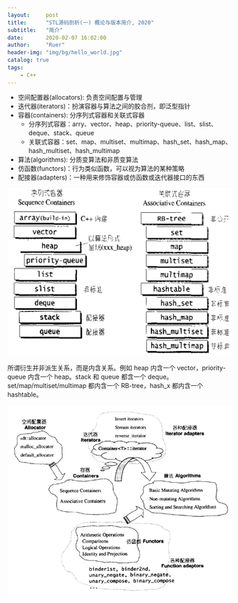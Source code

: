 ```yaml
---
layout:     post
title:      "STL源码剖析(一) 概论与版本简介, 2020"
subtitle:   "简介"
date:       2020-02-07 16:02:00
author:     "Ruer"
header-img: "img/bg/hello_world.jpg"
catalog: true
tags:
    - C++
---
```


* 空间配置器(allocators): 负责空间配置与管理
* 迭代器(iterators)：扮演容器与算法之间的胶合剂，即泛型指针
* 容器(containers): 分序列式容器和关联式容器
    * 分序列式容器：arry、vector、heap、priority-queue、list、slist、deque、stack、queue
    * 关联式容器：set、map、multiset、multimap、hash_set、hash_map、hash_multiset、hash_multimap
* 算法(algorithms): 分质变算法和非质变算法
* 仿函数(functors)：行为类似函数，可以视为算法的某种策略
* 配接器(adapters)：一种用来修饰容器或仿函数或迭代器接口的东西

![1](/img/C++/STL/容器衍生关系图.png)

所谓衍生并非派生关系，而是内含关系。例如 heap 内含一个 vector，priority-queue 内含一个 heap。stack 和 queue 都含一个 deque。set/map/multiset/multimap 都内含一个 RB-tree，hash_x 都内含一个 hashtable。

![2](/img/C++/STL/六大组件关系图.png)